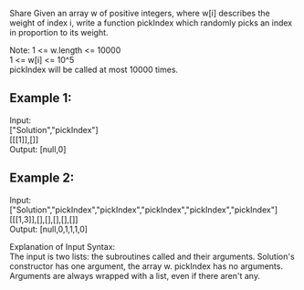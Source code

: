 Share
Given an array w of positive integers, where w[i] describes the weight of index i, write a function pickIndex which randomly picks an index in proportion to its weight.

Note:
1 <= w.length <= 10000   
1 <= w[i] <= 10^5   
pickIndex will be called at most 10000 times.   

## Example 1:
Input:    
["Solution","pickIndex"]  
[[[1]],[]]  
Output: [null,0]  

## Example 2:
Input:   
["Solution","pickIndex","pickIndex","pickIndex","pickIndex","pickIndex"]  
[[[1,3]],[],[],[],[],[]]  
Output: [null,0,1,1,1,0]  

Explanation of Input Syntax:  
The input is two lists: the subroutines called and their arguments. Solution's constructor has one argument, the array w. pickIndex has no arguments. Arguments are always wrapped with a list, even if there aren't any.
